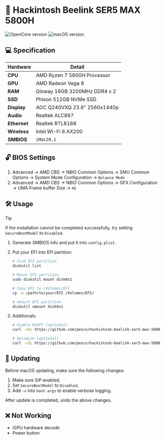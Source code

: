 # :apple: Hackintosh Beelink SER5 MAX 5800H

![OpenCore version](https://img.shields.io/badge/OpenCore-1.0.2-blue?style=flat-square&logo=circle) ![macOS version](https://img.shields.io/badge/macOS-Sonoma-green?style=flat-square&logo=apple)

## :computer: Specification

| **Hardware** | **Detail**                   |
| ------------ | ---------------------------- |
| **CPU**      | AMD Ryzen 7 5800H Processor  |
| **GPU**      | AMD Radeon Vega 8            |
| **RAM**      | Gloway 16GB 3200MHz DDR4 x 2 |
| **SSD**      | Phison 512GB NVMe SSD        |
| **Display**  | AOC Q240VXQ 23.8" 2560x1440p |
| **Audio**    | Realtek ALC897               |
| **Ethernet** | Realtek RTL8168              |
| **Wireless** | Intel Wi-Fi 6 AX200          |
| **SMBIOS**   | `iMac20,1`                   |

## :unlock: BIOS Settings

1. Advanced -> AMD CBS -> NBIO Common Options -> SMU Common Options -> System Mode Configuration -> `Balance Mode`
2. Advanced -> AMD CBS -> NBIO Common Options -> GFX Configuration -> UMA Frame buffer Size -> `4G`

## :hammer_and_wrench: Usage

> [!TIP]
If the installation cannot be completed successfully, try setting `SecureBootModel` to `Disabled`.

1. Generate SMBIOS info and put it into `config.plist`.
2. Put your EFI into EFI partition.

   ```sh
   # Find EFI partition
   diskutil list

   # Mount EFI partition
   sudo diskutil mount disk0s1

   # Copy EFI to /Volumes/EFI
   cp -a /path/to/your/EFI /Volumes/EFI/

   # Umount EFI partition
   diskutil umount disk0s1
   ```

3. Additionals:

   ```sh
   # Enable HiDPI (optional)
   curl -sSL https://github.com/pexcn/hackintosh-beelink-ser5-max-5800h/raw/master/extras/hidpi/enable.sh | sudo sh -

   # Optimize (optional)
   curl -sSL https://github.com/pexcn/hackintosh-beelink-ser5-max-5800h/raw/master/extras/optimize/pmset.sh | sudo sh -
   ```

## :rocket: Updating

Before macOS updating, make sure the following changes:

1. Make sure SIP enabled.
2. Set `SecureBootModel` to `Disabled`.
3. Add `-v` into `boot-args` to enable verbose logging.

After update is completed, undo the above changes.

## :x: Not Working

- iGPU hardware decode
- Power button
